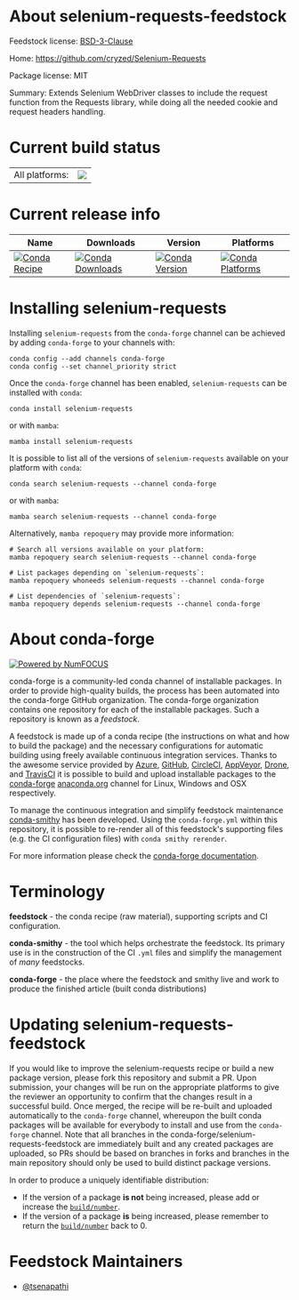 About selenium-requests-feedstock
=================================

Feedstock license: [BSD-3-Clause](https://github.com/conda-forge/selenium-requests-feedstock/blob/main/LICENSE.txt)

Home: https://github.com/cryzed/Selenium-Requests

Package license: MIT

Summary: Extends Selenium WebDriver classes to include the request function from the Requests library, while doing all the needed cookie and request headers handling.

Current build status
====================


<table><tr><td>All platforms:</td>
    <td>
      <a href="https://dev.azure.com/conda-forge/feedstock-builds/_build/latest?definitionId=6673&branchName=main">
        <img src="https://dev.azure.com/conda-forge/feedstock-builds/_apis/build/status/selenium-requests-feedstock?branchName=main">
      </a>
    </td>
  </tr>
</table>

Current release info
====================

| Name | Downloads | Version | Platforms |
| --- | --- | --- | --- |
| [![Conda Recipe](https://img.shields.io/badge/recipe-selenium--requests-green.svg)](https://anaconda.org/conda-forge/selenium-requests) | [![Conda Downloads](https://img.shields.io/conda/dn/conda-forge/selenium-requests.svg)](https://anaconda.org/conda-forge/selenium-requests) | [![Conda Version](https://img.shields.io/conda/vn/conda-forge/selenium-requests.svg)](https://anaconda.org/conda-forge/selenium-requests) | [![Conda Platforms](https://img.shields.io/conda/pn/conda-forge/selenium-requests.svg)](https://anaconda.org/conda-forge/selenium-requests) |

Installing selenium-requests
============================

Installing `selenium-requests` from the `conda-forge` channel can be achieved by adding `conda-forge` to your channels with:

```
conda config --add channels conda-forge
conda config --set channel_priority strict
```

Once the `conda-forge` channel has been enabled, `selenium-requests` can be installed with `conda`:

```
conda install selenium-requests
```

or with `mamba`:

```
mamba install selenium-requests
```

It is possible to list all of the versions of `selenium-requests` available on your platform with `conda`:

```
conda search selenium-requests --channel conda-forge
```

or with `mamba`:

```
mamba search selenium-requests --channel conda-forge
```

Alternatively, `mamba repoquery` may provide more information:

```
# Search all versions available on your platform:
mamba repoquery search selenium-requests --channel conda-forge

# List packages depending on `selenium-requests`:
mamba repoquery whoneeds selenium-requests --channel conda-forge

# List dependencies of `selenium-requests`:
mamba repoquery depends selenium-requests --channel conda-forge
```


About conda-forge
=================

[![Powered by
NumFOCUS](https://img.shields.io/badge/powered%20by-NumFOCUS-orange.svg?style=flat&colorA=E1523D&colorB=007D8A)](https://numfocus.org)

conda-forge is a community-led conda channel of installable packages.
In order to provide high-quality builds, the process has been automated into the
conda-forge GitHub organization. The conda-forge organization contains one repository
for each of the installable packages. Such a repository is known as a *feedstock*.

A feedstock is made up of a conda recipe (the instructions on what and how to build
the package) and the necessary configurations for automatic building using freely
available continuous integration services. Thanks to the awesome service provided by
[Azure](https://azure.microsoft.com/en-us/services/devops/), [GitHub](https://github.com/),
[CircleCI](https://circleci.com/), [AppVeyor](https://www.appveyor.com/),
[Drone](https://cloud.drone.io/welcome), and [TravisCI](https://travis-ci.com/)
it is possible to build and upload installable packages to the
[conda-forge](https://anaconda.org/conda-forge) [anaconda.org](https://anaconda.org/)
channel for Linux, Windows and OSX respectively.

To manage the continuous integration and simplify feedstock maintenance
[conda-smithy](https://github.com/conda-forge/conda-smithy) has been developed.
Using the ``conda-forge.yml`` within this repository, it is possible to re-render all of
this feedstock's supporting files (e.g. the CI configuration files) with ``conda smithy rerender``.

For more information please check the [conda-forge documentation](https://conda-forge.org/docs/).

Terminology
===========

**feedstock** - the conda recipe (raw material), supporting scripts and CI configuration.

**conda-smithy** - the tool which helps orchestrate the feedstock.
                   Its primary use is in the construction of the CI ``.yml`` files
                   and simplify the management of *many* feedstocks.

**conda-forge** - the place where the feedstock and smithy live and work to
                  produce the finished article (built conda distributions)


Updating selenium-requests-feedstock
====================================

If you would like to improve the selenium-requests recipe or build a new
package version, please fork this repository and submit a PR. Upon submission,
your changes will be run on the appropriate platforms to give the reviewer an
opportunity to confirm that the changes result in a successful build. Once
merged, the recipe will be re-built and uploaded automatically to the
`conda-forge` channel, whereupon the built conda packages will be available for
everybody to install and use from the `conda-forge` channel.
Note that all branches in the conda-forge/selenium-requests-feedstock are
immediately built and any created packages are uploaded, so PRs should be based
on branches in forks and branches in the main repository should only be used to
build distinct package versions.

In order to produce a uniquely identifiable distribution:
 * If the version of a package **is not** being increased, please add or increase
   the [``build/number``](https://docs.conda.io/projects/conda-build/en/latest/resources/define-metadata.html#build-number-and-string).
 * If the version of a package **is** being increased, please remember to return
   the [``build/number``](https://docs.conda.io/projects/conda-build/en/latest/resources/define-metadata.html#build-number-and-string)
   back to 0.

Feedstock Maintainers
=====================

* [@tsenapathi](https://github.com/tsenapathi/)

